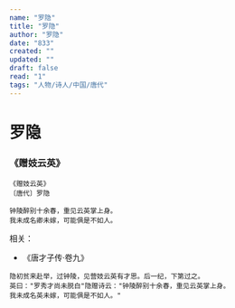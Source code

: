 ```yaml
---
name: "罗隐"
title: "罗隐"
author: "罗隐"
date: "833"
created: ""
updated: ""
draft: false
read: "1"
tags: "人物/诗人/中国/唐代"
---
```


# 罗隐

### 《赠妓云英》

```
《赠妓云英》
〔唐代〕罗隐

钟陵醉别十余春，重见云英掌上身。
我未成名卿未嫁，可能俱是不如人。
```

相关：
* 《唐才子传·卷九》
```
隐初贫来赴举，过钟陵，见营妓云英有才思。后一纪，下第过之。
英曰："罗秀才尚未脱白"隐赠诗云："钟陵醉别十余春，重见云英掌上身。
我未成名英未嫁，可能俱是不如人。"
```